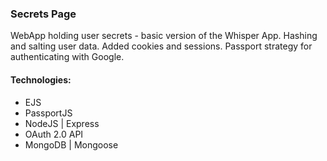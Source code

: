 ### Secrets Page

WebApp holding user secrets - basic version of the Whisper App. Hashing and salting user data. Added cookies and sessions. Passport strategy for authenticating with Google.

#### Technologies:
- EJS
- PassportJS
- NodeJS | Express
- OAuth 2.0 API
- MongoDB | Mongoose
